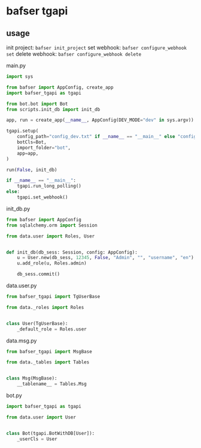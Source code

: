 # bafser tgapi


## usage
init project: `bafser init_project`
set webhook: `bafser configure_webhook set`
delete webhook: `bafser configure_webhook delete`

main.py
```py
import sys

from bafser import AppConfig, create_app
import bafser_tgapi as tgapi

from bot.bot import Bot
from scripts.init_db import init_db

app, run = create_app(__name__, AppConfig(DEV_MODE="dev" in sys.argv))

tgapi.setup(
    config_path="config_dev.txt" if __name__ == "__main__" else "config.txt",
    botCls=Bot,
    import_folder="bot",
    app=app,
)

run(False, init_db)

if __name__ == "__main__":
    tgapi.run_long_polling()
else:
    tgapi.set_webhook()

```

init_db.py
```py
from bafser import AppConfig
from sqlalchemy.orm import Session

from data.user import Roles, User


def init_db(db_sess: Session, config: AppConfig):
    u = User.new(db_sess, 12345, False, "Admin", "", "username", "en")
    u.add_role(u, Roles.admin)

    db_sess.commit()

```

data.user.py
```py
from bafser_tgapi import TgUserBase

from data._roles import Roles


class User(TgUserBase):
    _default_role = Roles.user

```

data.msg.py
```py
from bafser_tgapi import MsgBase

from data._tables import Tables


class Msg(MsgBase):
    __tablename__ = Tables.Msg

```

bot.py
```py
import bafser_tgapi as tgapi

from data.user import User


class Bot(tgapi.BotWithDB[User]):
    _userCls = User

```
